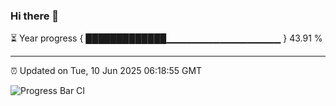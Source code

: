### Hi there 👋

⏳ Year progress { █████████████▁▁▁▁▁▁▁▁▁▁▁▁▁▁▁▁▁ } 43.91 %

---

⏰ Updated on Tue, 10 Jun 2025 06:18:55 GMT

![Progress Bar CI](https://github.com/code-lakshay/GitHub-Actions-Demo/workflows/Progress%20Bar%20CI/badge.svg)
